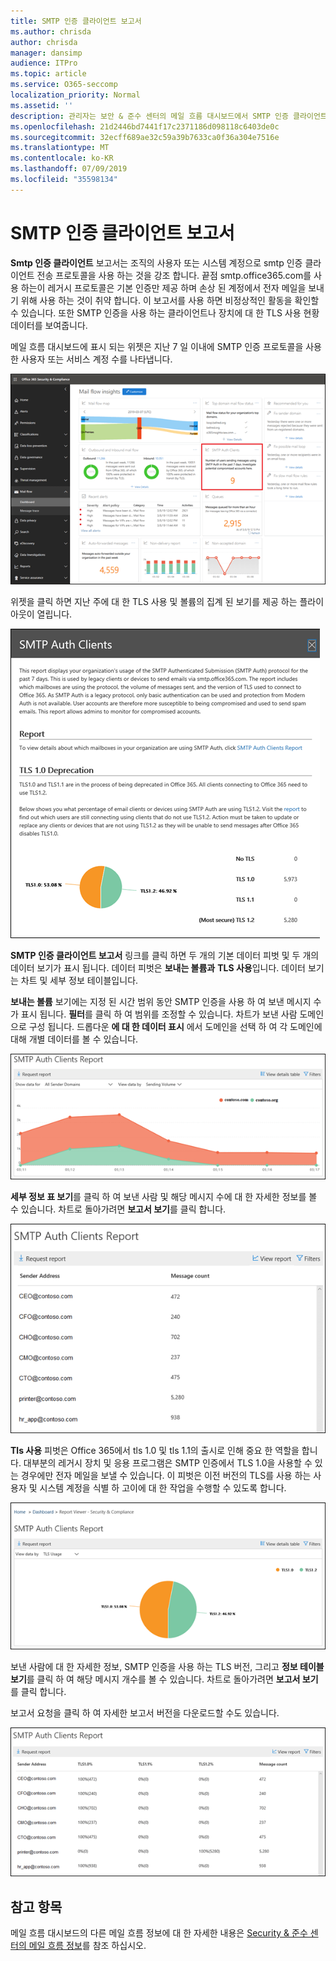 ```yaml
---
title: SMTP 인증 클라이언트 보고서
ms.author: chrisda
author: chrisda
manager: dansimp
audience: ITPro
ms.topic: article
ms.service: O365-seccomp
localization_priority: Normal
ms.assetid: ''
description: 관리자는 보안 & 준수 센터의 메일 흐름 대시보드에서 SMTP 인증 클라이언트 보고서에 대해 알아볼 수 있습니다.
ms.openlocfilehash: 21d2446bd7441f17c2371186d098118c6403de0c
ms.sourcegitcommit: 32ecff689ae32c59a39b7633ca0f36a304e7516e
ms.translationtype: MT
ms.contentlocale: ko-KR
ms.lasthandoff: 07/09/2019
ms.locfileid: "35598134"
---
```

# <a name="smtp-auth-clients-report"></a>SMTP 인증 클라이언트 보고서

**Smtp 인증 클라이언트** 보고서는 조직의 사용자 또는 시스템 계정으로 smtp 인증 클라이언트 전송 프로토콜을 사용 하는 것을 강조 합니다. 끝점 smtp.office365.com를 사용 하는이 레거시 프로토콜은 기본 인증만 제공 하며 손상 된 계정에서 전자 메일을 보내기 위해 사용 하는 것이 취약 합니다.  이 보고서를 사용 하면 비정상적인 활동을 확인할 수 있습니다. 또한 SMTP 인증을 사용 하는 클라이언트나 장치에 대 한 TLS 사용 현황 데이터를 보여줍니다.

메일 흐름 대시보드에 표시 되는 위젯은 지난 7 일 이내에 SMTP 인증 프로토콜을 사용한 사용자 또는 서비스 계정 수를 나타냅니다.

![보안 & 준수 센터의 메일 흐름 대시보드에서 SMTP 인증 클라이언트가 보고 됩니다.](media/smtp-auth-clients-report-selected.png)

위젯을 클릭 하면 지난 주에 대 한 TLS 사용 및 볼륨의 집계 된 보기를 제공 하는 플라이 아웃이 열립니다.

![SMTP 인증 클라이언트 보고서의 플라이 아웃](media/smtp-auth-clients-flyout.png)

**SMTP 인증 클라이언트 보고서** 링크를 클릭 하면 두 개의 기본 데이터 피벗 및 두 개의 데이터 보기가 표시 됩니다. 데이터 피벗은 **보내는 볼륨과** **TLS 사용**입니다. 데이터 보기는 차트 및 세부 정보 테이블입니다.

**보내는 볼륨** 보기에는 지정 된 시간 범위 동안 SMTP 인증을 사용 하 여 보낸 메시지 수가 표시 됩니다. **필터**를 클릭 하 여 범위를 조정할 수 있습니다. 차트가 보낸 사람 도메인으로 구성 됩니다. 드롭다운 **에 대 한 데이터 표시** 에서 도메인을 선택 하 여 각 도메인에 대해 개별 데이터를 볼 수 있습니다.

![SMTP 인증 클라이언트 보고서의 보내는 볼륨](media/smtp-auth-clients-report-sending-volume.png)

**세부 정보 표 보기**를 클릭 하 여 보낸 사람 및 해당 메시지 수에 대 한 자세한 정보를 볼 수 있습니다. 차트로 돌아가려면 **보고서 보기**를 클릭 합니다.

![SMTP 인증 클라이언트 보고서의 전송 볼륨에 대 한 정보 테이블](media/smtp-auth-clients-report-details-sending-volume.png)

**Tls 사용** 피벗은 Office 365에서 tls 1.0 및 tls 1.1의 출시로 인해 중요 한 역할을 합니다. 대부분의 레거시 장치 및 응용 프로그램은 SMTP 인증에서 TLS 1.0을 사용할 수 있는 경우에만 전자 메일을 보낼 수 있습니다. 이 피벗은 이전 버전의 TLS를 사용 하는 사용자 및 시스템 계정을 식별 하 고이에 대 한 작업을 수행할 수 있도록 합니다.

![SMTP 인증 클라이언트 보고서의 TLS 사용](media/smtp-auth-clients-report-tls-usage.png)

보낸 사람에 대 한 자세한 정보, SMTP 인증을 사용 하는 TLS 버전, 그리고 **정보 테이블 보기**를 클릭 하 여 해당 메시지 개수를 볼 수 있습니다. 차트로 돌아가려면 **보고서 보기**를 클릭 합니다.

보고서 요청을 클릭 하 여 자세한 보고서 버전을 다운로드할 수도 있습니다.

![SMTP 인증 클라이언트 보고서의 TLS 사용에 대 한 정보 테이블](media/smtp-auth-clients-report-details-tls-usage.png)

## <a name="see-also"></a>참고 항목

메일 흐름 대시보드의 다른 메일 흐름 정보에 대 한 자세한 내용은 [Security & 준수 센터의 메일 흐름 정보](mail-flow-insights-v2.md)를 참조 하십시오.
